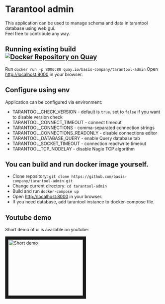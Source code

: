 # Tarantool admin
This application can be used to manage schema and data in tarantool database using web gui.  
Feel free to contribute any way.

## Running existing build [![Docker Repository on Quay](https://quay.io/repository/basis-company/tarantool-admin/status "Docker Repository on Quay")](https://quay.io/repository/basis-company/tarantool-admin)
Run `docker run -p 8000:80 quay.io/basis-company/tarantool-admin`
Open [http://localhost:8000](http://localhost:8000) in your browser.

## Configure using env
Application can be configured via environment:
* TARANTOOL_CHECK_VERSION - default is `true`. set to `false` if you want to disable version check
* TARANTOOL_CONNECT_TIMEOUT - connect timeout
* TARANTOOL_CONNECTIONS - comma-separated connection strings
* TARANTOOL_CONNECTIONS_READONLY - disable connections editor
* TARANTOOL_DATABASE_QUERY - enable Query database tab
* TARANTOOL_SOCKET_TIMEOUT - connection read/write timeout
* TARANTOOL_TCP_NODELAY - disable Nagle TCP algorithm

## You can build and run docker image yourself.
* Clone repository: `git clone https://github.com/basis-company/tarantool-admin.git`
* Change current directory: `cd tarantool-admin`
* Build and run `docker-compose up`
* Open [http://localhost:8000](http://localhost:8000) in your browser.
* If you need database, add tarantool instance to docker-compose file.

## Youtube demo
Short demo of ui is available on youtube:

<a href="https://www.youtube.com/watch?v=ApPbFvcozPE" target="_blank"><img src="http://img.youtube.com/vi/ApPbFvcozPE/0.jpg" alt="Short demo" width="240" height="180" border="10" /></a>
